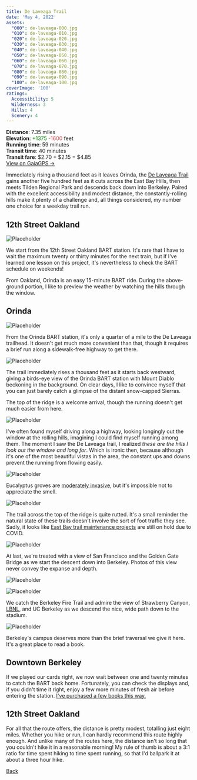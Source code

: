 ```yaml
---
title: De Laveaga Trail
date: 'May 4, 2022'
assets:
  "000": de-laveaga-000.jpg
  "010": de-laveaga-010.jpg
  "020": de-laveaga-020.jpg
  "030": de-laveaga-030.jpg
  "040": de-laveaga-040.jpg
  "050": de-laveaga-050.jpg
  "060": de-laveaga-060.jpg
  "070": de-laveaga-070.jpg
  "080": de-laveaga-080.jpg
  "090": de-laveaga-090.jpg
  "100": de-laveaga-100.jpg
coverImage: '100'
ratings:
  Accessibility: 5
  Wilderness: 3
  Hills: 4
  Scenery: 4
---
```


<span data-behavior="introduction"></span>

**Distance**: 7.35 miles<br>
**Elevation**: <span style="color:green">+1375</span> <span style="color:#ca4747">-1600</span> feet<br>
**Running time**: 59 minutes<br>
**Transit time**: 40 minutes<br>
**Transit fare**: $2.70 + $2.15 = $4.85<br>
[View on GaiaGPS →](https://www.gaiagps.com/datasummary/track/6330342820b20aa00b80150ade4e545e/?layer=GaiaTopoRasterFeet)

Immediately rising a thousand feet as it leaves Orinda, the [De Laveaga Trail](https://www.ebmud.com/recreation/east-bay/east-bay-trails) gains another five hundred feet as it cuts across the East Bay Hills, then meets Tilden Regional Park and descends back down into Berkeley. Paired with the excellent accessibility and modest distance, the constantly-rolling hills make it plenty of a challenge and, all things considered, my number one choice for a weekday trail run.


<span data-behavior="anchor" data-feature-index="0" data-mile-position="0"></span>

## 12th Street Oakland

<span data-behavior="anchor" data-feature-index="0" data-mile-position="0"></span>

![Placeholder](de-laveaga-000.jpg)

We start from the 12th Street Oakland BART station. It's rare that I have to wait the maximum twenty or thirty minutes for the next train, but if I've learned one lesson on this project, it's nevertheless to check the BART schedule on weekends!

From Oakland, Orinda is an easy 15-minute BART ride. During the above-ground portion, I like to preview the weather by watching the hills through the window.

<span data-behavior="anchor" data-feature-index="1" data-mile-position="0"></span>
## Orinda

<span data-behavior="anchor" data-feature-index="1" data-mile-position="0.5"></span>

![Placeholder](de-laveaga-010.jpg)

From the Orinda BART station, it's only a quarter of a mile to the De Laveaga trailhead. It doesn't get much more convenient than that, though it requires a brief run along a sidewalk-free highway to get there.


<span data-behavior="anchor" data-feature-index="1" data-mile-position="1"></span>
![Placeholder](de-laveaga-020.jpg)

The trail immediately rises a thousand feet as it starts back westward, giving a birds-eye view of the Orinda BART station with Mount Diablo beckoning in the background. On clear days, I like to convince myself that you can just barely catch a glimpse of the distant snow-capped Sierras.


<span data-behavior="anchor" data-feature-index="1" data-mile-position="2.01"></span>
The top of the ridge is a welcome arrival, though the running doesn't get much easier from here.

![Placeholder](de-laveaga-030.jpg)

I've often found myself driving along a highway, looking longingly out the window at the rolling hills, imagining I could find myself running among them. The moment I saw the De Laveaga trail, I realized _these are the hills I look out the window and long for_. Which is ironic then, because although it's one of the most beautiful vistas in the area, the constant ups and downs prevent the running from flowing easily.


<span data-behavior="anchor" data-feature-index="1" data-mile-position="2.8"></span>
![Placeholder](de-laveaga-040.jpg)

Eucalyptus groves are [moderately invasive](https://www.kqed.org/news/11644927/eucalyptus-how-californias-most-hated-tree-took-root-2), but it's impossible not to appreciate the smell.


<span data-behavior="anchor" data-feature-index="1" data-mile-position="3.15"></span>
![Placeholder](de-laveaga-050.jpg)

The trail across the top of the ridge is quite rutted. It's a small reminder the natural state of these trails doesn't involve the sort of foot traffic they see. Sadly, it looks like [East Bay trail maintenance projects](https://www.ebparks.org/trail-maintenance-volunteers) are still on hold due to COVID.

<span data-behavior="anchor" data-feature-index="1" data-mile-position="3.5"></span>
![Placeholder](de-laveaga-060.jpg)

At last, we're treated with a view of San Francisco and the Golden Gate Bridge as we start the descent down into Berkeley. Photos of this view never convey the expanse and depth.

<span data-behavior="anchor" data-feature-index="1" data-mile-position="4.1"></span>
![Placeholder](de-laveaga-070.jpg)

![Placeholder](de-laveaga-080.jpg)

We catch the Berkeley Fire Trail and admire the view of Strawberry Canyon, [LBNL](https://www.lbl.gov/), and UC Berkeley as we descend the nice, wide path down to the stadium.


<span data-behavior="anchor" data-feature-index="1" data-mile-position="7.15"></span>
![Placeholder](de-laveaga-090.jpg)

Berkeley's campus deserves more than the brief traversal we give it here. It's a great place to read a book.

<span data-behavior="anchor" data-feature-index="2" data-mile-position="0"></span>

## Downtown Berkeley

<span data-behavior="anchor" data-feature-index="2" data-mile-position="0"></span>

If we played our cards right, we now wait between one and twenty minutes to catch the BART back home. Fortunately, you can check the displays and, if you didn't time it right, enjoy a few more minutes of fresh air before entering the station. [I've purchased a few books this way.](https://www.hpb.com/037)


<span data-behavior="anchor" data-feature-index="2" data-mile-position="10"></span>

## 12th Street Oakland

<span data-behavior="conclusion"></span>

For all that the route offers, the distance is pretty modest, totalling just eight miles. Whether you hike or run, I can hardly recommend this route highly enough. And unlike many of the routes here, the distance isn't so long that you couldn't hike it in a reasonable morning! My rule of thumb is about a 3:1 ratio for time spent hiking to time spent running, so that I'd ballpark it at about a three hour hike.



[Back]()

